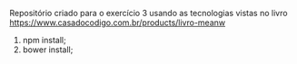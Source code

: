 Repositório criado para o exercício 3 usando as tecnologias vistas no livro https://www.casadocodigo.com.br/products/livro-meanw

1) npm install;
2) bower install;